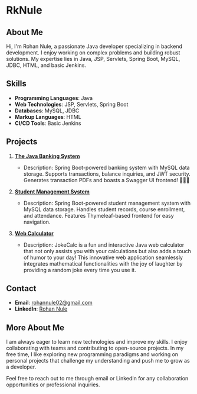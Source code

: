 # RkNule

## About Me
Hi, I'm Rohan Nule, a passionate Java developer specializing in backend development. I enjoy working on complex problems and building robust solutions. My expertise lies in Java, JSP, Servlets, Spring Boot, MySQL, JDBC, HTML, and basic Jenkins.

## Skills
- **Programming Languages**: Java
- **Web Technologies**: JSP, Servlets, Spring Boot
- **Databases**: MySQL, JDBC
- **Markup Languages**: HTML
- **CI/CD Tools**: Basic Jenkins

## Projects
1. **[The Java Banking System](https://github.com/RkNule/The-Java-Banking-System)**
   - Description: Spring Boot-powered banking system with MySQL data storage. Supports transactions, balance inquiries, and JWT security. Generates transaction PDFs and boasts a Swagger UI frontend! 🚀👩‍💻

2. **[Student Management System](https://github.com/RkNule/student-management-system)**
   - Description: Spring Boot-powered student management system with MySQL data storage. Handles student records, course enrollment, and attendance. Features Thymeleaf-based frontend for easy navigation.

3. **[Web Calculator](https://github.com/RkNule/WebCalculator)**
   - Description: JokeCalc is a fun and interactive Java web calculator that not only assists you with your calculations but also adds a touch of humor to your day! This innovative web application seamlessly integrates mathematical functionalities with the joy of laughter by providing a random joke every time you use it.

## Contact
- **Email**: rohannule02@gmail.com
- **LinkedIn**: [Rohan Nule](https://www.linkedin.com/in/rohan-nule-542ab6297/)

## More About Me
I am always eager to learn new technologies and improve my skills. I enjoy collaborating with teams and contributing to open-source projects. In my free time, I like exploring new programming paradigms and working on personal projects that challenge my understanding and push me to grow as a developer.

Feel free to reach out to me through email or LinkedIn for any collaboration opportunities or professional inquiries.
